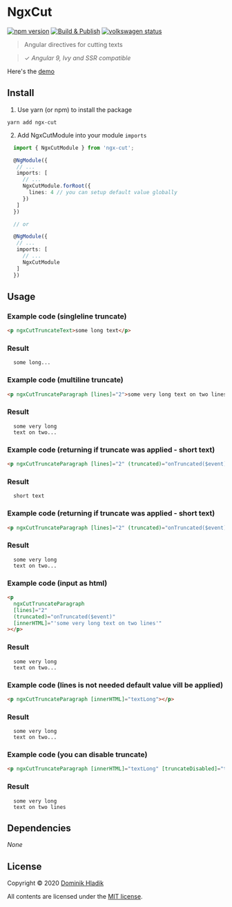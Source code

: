 # NgxCut

[![npm version](https://badge.fury.io/js/ngx-cut.svg)](https://badge.fury.io/js/ngx-cut)
[![Build & Publish](https://github.com/celtian/ngx-cut/workflows/Build%20&%20Publish/badge.svg)](https://github.com/celtian/ngx-cut/actions)
[![volkswagen status](https://auchenberg.github.io/volkswagen/volkswargen_ci.svg?v=1)](https://github.com/auchenberg/volkswagen)

> Angular directives for cutting texts

> ✓ _Angular 9, Ivy and SSR compatible_

Here's the [demo](http://celtian.github.io/ngx-cut/)

## Install

1. Use yarn (or npm) to install the package

```terminal
yarn add ngx-cut
```

2. Add NgxCutModule into your module `imports`

```typescript
  import { NgxCutModule } from 'ngx-cut';

  @NgModule({
   // ...
   imports: [
     // ...
     NgxCutModule.forRoot({
       lines: 4 // you can setup default value globally
     })
   ]
  })

  // or

  @NgModule({
   // ...
   imports: [
     // ...
     NgxCutModule
   ]
  })
```

## Usage

### Example code (singleline truncate)

```html
<p ngxCutTruncateText>some long text</p>
```

### Result

```code
  some long...
```

### Example code (multiline truncate)

```html
<p ngxCutTruncateParagraph [lines]="2">some very long text on two lines</p>
```

### Result

```code
  some very long
  text on two...
```

### Example code (returning if truncate was applied - short text)

```html
<p ngxCutTruncateParagraph [lines]="2" (truncated)="onTruncated($event)">short text</p>
```

### Result

```code
  short text
```

### Example code (returning if truncate was applied - short text)

```html
<p ngxCutTruncateParagraph [lines]="2" (truncated)="onTruncated($event)">some very long text on two lines</p>
```

### Result

```code
  some very long
  text on two...
```

### Example code (input as html)

```html
<p
  ngxCutTruncateParagraph
  [lines]="2"
  (truncated)="onTruncated($event)"
  [innerHTML]="'some very long text on two lines'"
></p>
```

### Result

```code
  some very long
  text on two...
```

### Example code (lines is not needed default value vill be applied)

```html
<p ngxCutTruncateParagraph [innerHTML]="textLong"></p>
```

### Result

```code
  some very long
  text on two...
```

### Example code (you can disable truncate)

```html
<p ngxCutTruncateParagraph [innerHTML]="textLong" [truncateDisabled]="true"></p>
```

### Result

```code
  some very long
  text on two lines
```

## Dependencies

_None_

## License

Copyright &copy; 2020 [Dominik Hladik](https://github.com/Celtian)

All contents are licensed under the [MIT license].

[mit license]: LICENSE
